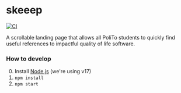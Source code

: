 # skeeep

[![CI](https://github.com/WEEE-Open/skeeep/actions/workflows/ci.yml/badge.svg)](https://github.com/WEEE-Open/skeeep/actions/workflows/ci.yml)

A scrollable landing page that allows all PoliTo students to quickly find useful references to impactful quality of life software.

### How to develop

0. Install [Node.js](https://nodejs.org/en/) (we're using v17)
1. `npm install`
2. `npm start`